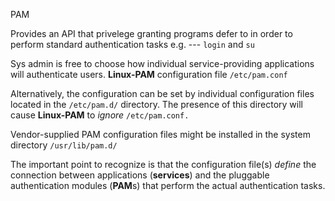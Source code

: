 PAM

Provides an API that privelege granting programs defer to in order to perform standard authentication tasks e.g. --- `login` and `su`

  Sys admin is free to choose how individual service-providing applications will authenticate users. **Linux-PAM** configuration file `/etc/pam.conf`

Alternatively, the configuration can be set by individual configuration files located in the `/etc/pam.d/` directory. The presence of this directory will cause **Linux-PAM** to _ignore_ `/etc/pam.conf.`

Vendor-supplied PAM configuration files might be installed in the system directory `/usr/lib/pam.d/`
   
The important point to recognize is that the configuration file(s) _define_ the connection between applications (**services**) and the pluggable authentication modules (**PAM**s) that perform the actual authentication tasks.